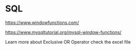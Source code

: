 # SQL

https://www.windowfunctions.com/

https://www.mysqltutorial.org/mysql-window-functions/

Learn more about Exclusive OR Operator check the excel file
